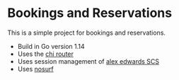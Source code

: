 # Bookings and Reservations

This is a simple project for bookings and reservations.

- Build in Go version 1.14
- Uses the [chi router](https://github.com/go-chi/chi)
- Uses session management of [alex edwards SCS](https://github.com/alexedwards/scs/v2)
- Uses [nosurf](https://github.com/justing/nosurf)